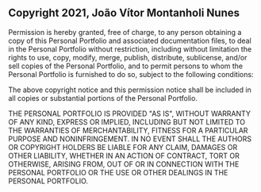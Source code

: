 ## Copyright 2021, João Vítor Montanholi Nunes

Permission is hereby granted, free of charge, to any person obtaining a copy of this Personal Portfolio and associated documentation files, to deal in the Personal Portfolio without restriction, including without limitation the rights to use, copy, modify, merge, publish, distribute, sublicense, and/or sell copies of the Personal Portfolio, and to permit persons to whom the Personal Portfolio is furnished to do so, subject to the following conditions:

The above copyright notice and this permission notice shall be included in all copies or substantial portions of the Personal Portfolio.

THE PERSONAL PORTFOLIO IS PROVIDED "AS IS", WITHOUT WARRANTY OF ANY KIND, EXPRESS OR IMPLIED, INCLUDING BUT NOT LIMITED TO THE WARRANTIES OF MERCHANTABILITY, FITNESS FOR A PARTICULAR PURPOSE AND NONINFRINGEMENT. IN NO EVENT SHALL THE AUTHORS OR COPYRIGHT HOLDERS BE LIABLE FOR ANY CLAIM, DAMAGES OR OTHER LIABILITY, WHETHER IN AN ACTION OF CONTRACT, TORT OR OTHERWISE, ARISING FROM, OUT OF OR IN CONNECTION WITH THE PERSONAL PORTFOLIO OR THE USE OR OTHER DEALINGS IN THE PERSONAL PORTFOLIO.
